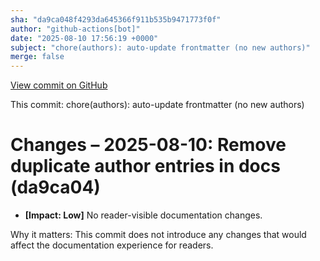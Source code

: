 ```yaml
---
sha: "da9ca048f4293da645366f911b535b9471773f0f"
author: "github-actions[bot]"
date: "2025-08-10 17:56:19 +0000"
subject: "chore(authors): auto-update frontmatter (no new authors)"
merge: false
---
```


[View commit on GitHub](https://github.com/TheTrustedAdvisor/FabricAdoptionFramework/commit/da9ca048f4293da645366f911b535b9471773f0f)

This commit: chore(authors): auto-update frontmatter (no new authors)

# Changes – 2025-08-10: Remove duplicate author entries in docs (da9ca04)

- **[Impact: Low]** No reader-visible documentation changes.  
  
Why it matters: This commit does not introduce any changes that would affect the documentation experience for readers.
